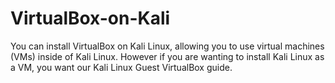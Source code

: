 # VirtualBox-on-Kali
You can install VirtualBox on Kali Linux, allowing you to use virtual machines (VMs) inside of Kali Linux. However if you are wanting to install Kali Linux as a VM, you want our Kali Linux Guest VirtualBox guide.
